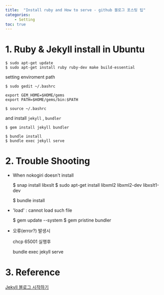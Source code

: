 ```yaml
---
title:  "Install ruby and How to serve - github 블로그 포스팅 팁"
categories: 
    - Setting
toc: true
--- 
```


# 1. Ruby & Jekyll install in Ubuntu

    $ sudo apt-get update
    $ sudo apt-get install ruby ruby-dev make build-essential

setting enviroment path

    $ sudo gedit ~/.bashrc
    
    export GEM_HOME=$HOME/gems
    export PATH=$HOME/gems/bin:$PATH
    
    $ source ~/.bashrc

and install `jekyll` , `bundler`

    $ gem install jekyll bundler

    $ bundle install
    $ bundle exec jekyll serve

# 2. Trouble Shooting

- When nokogiri doesn't install

    $ snap install libxslt
    $ sudo apt-get install libxml2 libxml2-dev libxslt1-dev
    
    $ bundle install

- 'load' : cannot load such file

    $ gem update --system
    $ gem pristine bundler

- 오류(error?) 발생시

    chcp 65001 실행후

    bundle exec jekyll serve

# 3. Reference

[Jekyll 블로그 시작하기](https://nachwon.github.io/jekyllblog/)